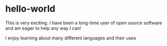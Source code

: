 # hello-world

This is very exciting. I have been a long-time user
of open source software and am eager to help any
way I can!

I enjoy learning about many different languages and their uses
